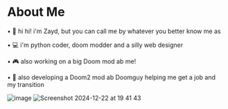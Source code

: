# About Me

• 👋 hi hi! i'm Zayd, but you can call me by whatever you better know me as

• 💻 i'm python coder, doom modder and a silly web designer

• 🎮 also working on a big Doom mod ab me!

• 👾 also developing a Doom2 mod ab Doomguy helping me get a job and my transition

![image](https://github.com/user-attachments/assets/6b2b1c09-a026-4cfe-a311-c1dfcfa0d165)
![Screenshot 2024-12-22 at 19 41 43](https://github.com/user-attachments/assets/035d995e-7379-46e1-8cbb-590b09f748eb)
